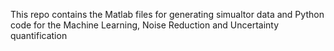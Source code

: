 This repo contains the Matlab files for generating simualtor data and Python code for the Machine Learning, Noise Reduction and Uncertainty quantification
